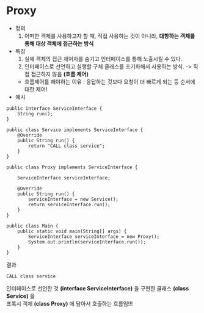 # Proxy 
- 정의
  1. 어떠한 객체를 사용하고자 할 때,  직접 사용하는 것이 아니라, **대항하는 객체를 통해 대상 객체에 접근하는 방식**
- 특징
  1. 실제 객체의 접근 제어자를 숨기고 인터페이스를 통해 노출시킬 수 있다.
  2. 인터페이스로 선언하고 실행할 구체 클래스를 초기화해서 사용하는 방식. -> 직접 접근하지 않음 **(흐름 제어)**
    - 흐름제어를 해야하는 이유 : 응답하는 것보다 요청이 더 빠르게 되는 등 순서에 대한 제어! 
- 예시
```
public interface ServiceInterface {
    String run();
}
```
```
public class Service implements ServiceInterface {
    @Override
    public String run() {
        return "CALL class service";
    }
}
```
```
public class Proxy implements ServiceInterface {

    ServiceInterface serviceInterface;

    @Override
    public String run() {
        serviceInterface = new Service();
        return serviceInterface.run();
    }
}
```
```
public class Main {
    public static void main(String[] args) {
        ServiceInterface serviceInterface = new Proxy();
        System.out.println(serviceInterface.run());
    }
}
```
결과  
```
CALL class service
```
인터페이스로 선언한 것 **(interface ServiceInterface)** 을 구현한 클래스 **(class Service)** 을  
프록시 객체 **(class Proxy)** 에 담아서 호출하는 흐름임!!!
